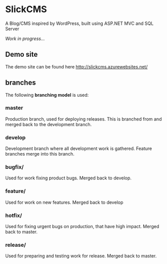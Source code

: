 # SlickCMS

A Blog/CMS inspired by WordPress, built using ASP.NET MVC and SQL Server

_Work in progress..._

## Demo site

The demo site can be found here
http://slickcms.azurewebsites.net/

## branches

The following **branching model** is used:

### master

Production branch, used for deploying releases. This is branched from and merged back to the development branch.

### develop

Development branch where all development work is gathered. Feature branches merge into this branch.

### bugfix/

Used for work fixing product bugs. Merged back to develop.

### feature/

Used for work on new features. Merged back to develop

### hotfix/

Used for fixing urgent bugs on production, that have high impact. Merged back to master.

### release/

Used for preparing and testing work for release. Merged back to master.
